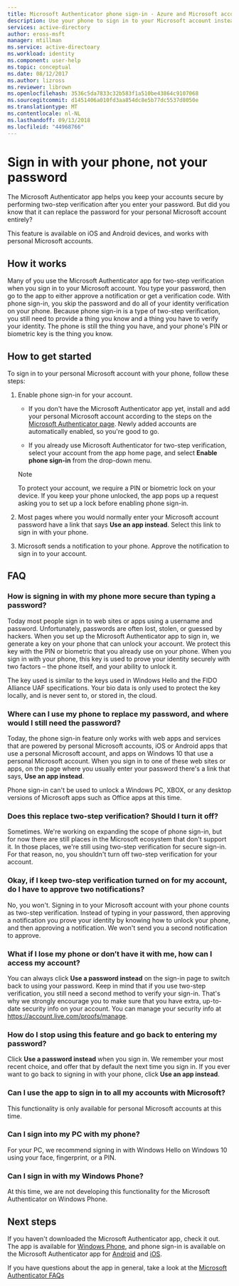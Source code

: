 ```yaml
---
title: Microsoft Authenticator phone sign-in - Azure and Microsoft accounts | Microsoft Docs
description: Use your phone to sign in to your Microsoft account instead of typing your password. This article answers FAQs about this feature.
services: active-directory
author: eross-msft
manager: mtillman
ms.service: active-directoary
ms.workload: identity
ms.component: user-help
ms.topic: conceptual
ms.date: 08/12/2017
ms.author: lizross
ms.reviewer: librown
ms.openlocfilehash: 3536c5da7833c32b583f1a510be43864c9107068
ms.sourcegitcommit: d1451406a010fd3aa854dc8e5b77dc5537d8050e
ms.translationtype: MT
ms.contentlocale: nl-NL
ms.lasthandoff: 09/13/2018
ms.locfileid: "44968766"
---
```

# <a name="sign-in-with-your-phone-not-your-password"></a>Sign in with your phone, not your password
The Microsoft Authenticator app helps you keep your accounts secure by performing two-step verification after you enter your password. But did you know that it can replace the password for your personal Microsoft account entirely?

This feature is available on iOS and Android devices, and works with personal Microsoft accounts.
 
## <a name="how-it-works"></a>How it works
Many of you use the Microsoft Authenticator app for two-step verification when you sign in to your Microsoft account. You type your password, then go to the app to either approve a notification or get a verification code. With phone sign-in, you skip the password and do all of your identity verification on your phone. Because phone sign-in is a type of two-step verification, you still need to provide a thing you know and a thing you have to verify your identity. The phone is still the thing you have, and your phone's PIN or biometric key is the thing you know.

## <a name="how-to-get-started"></a>How to get started
To sign in to your personal Microsoft account with your phone, follow these steps:

1. Enable phone sign-in for your account.

    - If you don't have the Microsoft Authenticator app yet, install and add your personal Microsoft account according to the steps on the [Microsoft Authenticator page](microsoft-authenticator-app-how-to.md). Newly added accounts are automatically enabled, so you're good to go.

    - If you already use Microsoft Authenticator for two-step verification, select your account from the app home page, and select **Enable phone sign-in** from the drop-down menu.

    >[!NOTE]
    >To protect your account, we require a PIN or biometric lock on your device. If you keep your phone unlocked, the app pops up a request asking you to set up a lock before enabling phone sign-in.

2. Most pages where you would normally enter your Microsoft account password have a link that says **Use an app instead**. Select this link to sign in with your phone.
 
3. Microsoft sends a notification to your phone. Approve the notification to sign in to your account.   
 
## <a name="faq"></a>FAQ

### <a name="how-is-signing-in-with-my-phone-more-secure-than-typing-a-password"></a>How is signing in with my phone more secure than typing a password?  
Today most people sign in to web sites or apps using a username and password.  Unfortunately, passwords are often lost, stolen, or guessed by hackers. When you set up the Microsoft Authenticator app to sign in, we generate a key on your phone that can unlock your account. We protect this key with the PIN or biometric that you already use on your phone.  When you sign in with your phone, this key is used to prove your identity securely with two factors – the phone itself, and your ability to unlock it.
 
The key used is similar to the keys used in Windows Hello and the FIDO Alliance UAF specifications. Your bio data is only used to protect the key locally, and is never sent to, or stored in, the cloud. 
 
### <a name="where-can-i-use-my-phone-to-replace-my-password-and-where-would-i-still-need-the-password"></a>Where can I use my phone to replace my password, and where would I still need the password?  
Today, the phone sign-in feature only works with web apps and services that are powered by personal Microsoft accounts, iOS or Android apps that use a personal Microsoft account, and apps on Windows 10 that use a personal Microsoft account. When you sign in to one of these web sites or apps, on the page where you usually enter your password there's a link that says, **Use an app instead**. 

Phone sign-in can't be used to unlock a Windows PC, XBOX, or any desktop versions of Microsoft apps such as Office apps at this time.
 
### <a name="does-this-replace-two-step-verification-should-i-turn-it-off"></a>Does this replace two-step verification? Should I turn it off?   
Sometimes. We're working on expanding the scope of phone sign-in, but for now there are still places in the Microsoft ecosystem that don't support it. In those places, we're still using two-step verification for secure sign-in. For that reason, no, you shouldn't turn off two-step verification for your account.
 
### <a name="okay-if-i-keep-two-step-verification-turned-on-for-my-account-do-i-have-to-approve-two-notifications"></a>Okay, if I keep two-step verification turned on for my account, do I have to approve two notifications?
No, you won't. Signing in to your Microsoft account with your phone counts as two-step verification. Instead of typing in your password, then approving a notification you prove your identity by knowing how to unlock your phone, and then approving a notification. We won't send you a second notification to approve.

### <a name="what-if-i-lose-my-phone-or-dont-have-it-with-me-how-can-i-access-my-account"></a>What if I lose my phone or don’t have it with me, how can I access my account?  
You can always click **Use a password instead** on the sign-in page to switch back to using your password. Keep in mind that if you use two-step verification, you still need a second method to verify your sign-in. That's why we strongly encourage you to make sure that you have extra, up-to-date security info on your account. You can manage your security info at https://account.live.com/proofs/manage.
 
### <a name="how-do-i-stop-using-this-feature-and-go-back-to-entering-my-password"></a>How do I stop using this feature and go back to entering my password?
Click **Use a password instead** when you sign in. We remember your most recent choice, and offer that by default the next time you sign in. If you ever want to go back to signing in with your phone, click **Use an app instead**. 
 
### <a name="can-i-use-the-app-to-sign-in-to-all-my-accounts-with-microsoft"></a>Can I use the app to sign in to all my accounts with Microsoft?   
This functionality is only available for personal Microsoft accounts at this time. 
 
### <a name="can-i-sign-into-my-pc-with-my-phone"></a>Can I sign into my PC with my phone?  
For your PC, we recommend signing in with Windows Hello on Windows 10 using your face, fingerprint, or a PIN.   
 
### <a name="can-i-sign-in-with-my-windows-phone"></a>Can I sign in with my Windows Phone?  
At this time, we are not developing this functionality for the Microsoft Authenticator on Windows Phone. 

## <a name="next-steps"></a>Next steps
If you haven't downloaded the Microsoft Authenticator app, check it out. The app is available for [Windows Phone](http://go.microsoft.com/fwlink/?Linkid=825071), and phone sign-in is available on the Microsoft Authenticator app for [Android](http://go.microsoft.com/fwlink/?Linkid=825072) and [iOS](http://go.microsoft.com/fwlink/?Linkid=825073).

If you have questions about the app in general, take a look at the [Microsoft Authenticator FAQs](microsoft-authenticator-app-faq.md)